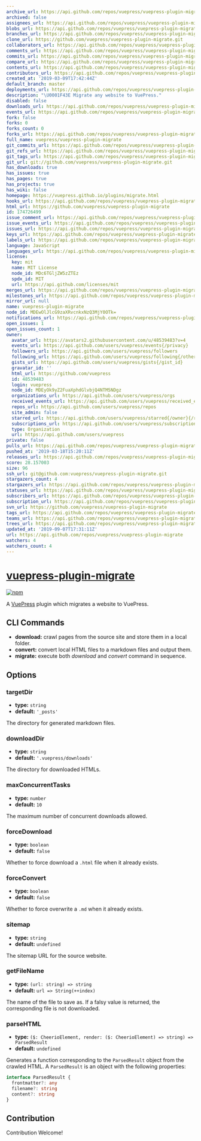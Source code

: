```yaml
---
archive_url: https://api.github.com/repos/vuepress/vuepress-plugin-migrate/{archive_format}{/ref}
archived: false
assignees_url: https://api.github.com/repos/vuepress/vuepress-plugin-migrate/assignees{/user}
blobs_url: https://api.github.com/repos/vuepress/vuepress-plugin-migrate/git/blobs{/sha}
branches_url: https://api.github.com/repos/vuepress/vuepress-plugin-migrate/branches{/branch}
clone_url: https://github.com/vuepress/vuepress-plugin-migrate.git
collaborators_url: https://api.github.com/repos/vuepress/vuepress-plugin-migrate/collaborators{/collaborator}
comments_url: https://api.github.com/repos/vuepress/vuepress-plugin-migrate/comments{/number}
commits_url: https://api.github.com/repos/vuepress/vuepress-plugin-migrate/commits{/sha}
compare_url: https://api.github.com/repos/vuepress/vuepress-plugin-migrate/compare/{base}...{head}
contents_url: https://api.github.com/repos/vuepress/vuepress-plugin-migrate/contents/{+path}
contributors_url: https://api.github.com/repos/vuepress/vuepress-plugin-migrate/contributors
created_at: '2019-03-09T17:42:44Z'
default_branch: master
deployments_url: https://api.github.com/repos/vuepress/vuepress-plugin-migrate/deployments
description: "\U0001F43E Migrate any website to VuePress."
disabled: false
downloads_url: https://api.github.com/repos/vuepress/vuepress-plugin-migrate/downloads
events_url: https://api.github.com/repos/vuepress/vuepress-plugin-migrate/events
fork: false
forks: 0
forks_count: 0
forks_url: https://api.github.com/repos/vuepress/vuepress-plugin-migrate/forks
full_name: vuepress/vuepress-plugin-migrate
git_commits_url: https://api.github.com/repos/vuepress/vuepress-plugin-migrate/git/commits{/sha}
git_refs_url: https://api.github.com/repos/vuepress/vuepress-plugin-migrate/git/refs{/sha}
git_tags_url: https://api.github.com/repos/vuepress/vuepress-plugin-migrate/git/tags{/sha}
git_url: git://github.com/vuepress/vuepress-plugin-migrate.git
has_downloads: true
has_issues: true
has_pages: true
has_projects: true
has_wiki: false
homepage: https://vuepress.github.io/plugins/migrate.html
hooks_url: https://api.github.com/repos/vuepress/vuepress-plugin-migrate/hooks
html_url: https://github.com/vuepress/vuepress-plugin-migrate
id: 174726499
issue_comment_url: https://api.github.com/repos/vuepress/vuepress-plugin-migrate/issues/comments{/number}
issue_events_url: https://api.github.com/repos/vuepress/vuepress-plugin-migrate/issues/events{/number}
issues_url: https://api.github.com/repos/vuepress/vuepress-plugin-migrate/issues{/number}
keys_url: https://api.github.com/repos/vuepress/vuepress-plugin-migrate/keys{/key_id}
labels_url: https://api.github.com/repos/vuepress/vuepress-plugin-migrate/labels{/name}
language: JavaScript
languages_url: https://api.github.com/repos/vuepress/vuepress-plugin-migrate/languages
license:
  key: mit
  name: MIT License
  node_id: MDc6TGljZW5zZTEz
  spdx_id: MIT
  url: https://api.github.com/licenses/mit
merges_url: https://api.github.com/repos/vuepress/vuepress-plugin-migrate/merges
milestones_url: https://api.github.com/repos/vuepress/vuepress-plugin-migrate/milestones{/number}
mirror_url: null
name: vuepress-plugin-migrate
node_id: MDEwOlJlcG9zaXRvcnkxNzQ3MjY0OTk=
notifications_url: https://api.github.com/repos/vuepress/vuepress-plugin-migrate/notifications{?since,all,participating}
open_issues: 1
open_issues_count: 1
owner:
  avatar_url: https://avatars2.githubusercontent.com/u/48539483?v=4
  events_url: https://api.github.com/users/vuepress/events{/privacy}
  followers_url: https://api.github.com/users/vuepress/followers
  following_url: https://api.github.com/users/vuepress/following{/other_user}
  gists_url: https://api.github.com/users/vuepress/gists{/gist_id}
  gravatar_id: ''
  html_url: https://github.com/vuepress
  id: 48539483
  login: vuepress
  node_id: MDEyOk9yZ2FuaXphdGlvbjQ4NTM5NDgz
  organizations_url: https://api.github.com/users/vuepress/orgs
  received_events_url: https://api.github.com/users/vuepress/received_events
  repos_url: https://api.github.com/users/vuepress/repos
  site_admin: false
  starred_url: https://api.github.com/users/vuepress/starred{/owner}{/repo}
  subscriptions_url: https://api.github.com/users/vuepress/subscriptions
  type: Organization
  url: https://api.github.com/users/vuepress
private: false
pulls_url: https://api.github.com/repos/vuepress/vuepress-plugin-migrate/pulls{/number}
pushed_at: '2019-03-18T15:20:11Z'
releases_url: https://api.github.com/repos/vuepress/vuepress-plugin-migrate/releases{/id}
score: 28.157003
size: 96
ssh_url: git@github.com:vuepress/vuepress-plugin-migrate.git
stargazers_count: 4
stargazers_url: https://api.github.com/repos/vuepress/vuepress-plugin-migrate/stargazers
statuses_url: https://api.github.com/repos/vuepress/vuepress-plugin-migrate/statuses/{sha}
subscribers_url: https://api.github.com/repos/vuepress/vuepress-plugin-migrate/subscribers
subscription_url: https://api.github.com/repos/vuepress/vuepress-plugin-migrate/subscription
svn_url: https://github.com/vuepress/vuepress-plugin-migrate
tags_url: https://api.github.com/repos/vuepress/vuepress-plugin-migrate/tags
teams_url: https://api.github.com/repos/vuepress/vuepress-plugin-migrate/teams
trees_url: https://api.github.com/repos/vuepress/vuepress-plugin-migrate/git/trees{/sha}
updated_at: '2019-09-07T17:31:11Z'
url: https://api.github.com/repos/vuepress/vuepress-plugin-migrate
watchers: 4
watchers_count: 4
---
```


# [vuepress-plugin-migrate](https://vuepress.github.io/plugins/migrate.html)

[![npm](https://img.shields.io/npm/v/vuepress-plugin-migrate.svg)](https://www.npmjs.com/package/vuepress-plugin-migrate)

A [VuePress](https://vuepress.vuejs.org/) plugin which migrates a website to VuePress.

## CLI Commands

- **download:** crawl pages from the source site and store them in a local folder.
- **convert:** convert local HTML files to a markdown files and output them.
- **migrate:** execute both _download_ and _convert_ command in sequence.

## Options

### targetDir

- **type:** `string`
- **default:** `'_posts'`

The directory for generated markdown files.

### downloadDir

- **type:** `string`
- **default:** `'.vuepress/downloads'`

The directory for downloaded HTMLs.

### maxConcurrentTasks

- **type:** `number`
- **default:** `10`

The maximum number of concurrent downloads allowed.

### forceDownload

- **type:** `boolean`
- **default:** `false`

Whether to force download a `.html` file when it already exists.

### forceConvert

- **type:** `boolean`
- **default:** `false`

Whether to force overwrite a `.md` when it already exists.

### sitemap

- **type:** `string`
- **default:** `undefined`

The sitemap URL for the source website.

### getFileName

- **type:** `(url: string) => string`
- **default:** `url => String(++index)`

The name of the file to save as. If a falsy value is returned, the corresponding file is not downloaded.

### parseHTML

- **type:** `($: CheerioElement, render: ($: CheerioElement) => string) => ParsedResult`
- **default:** `undefined`

Generates a function corresponding to the `ParsedResult` object from the crawled HTML. A `ParsedResult` is an object with the following properties:

```ts
interface ParsedResult {
  frontmatter?: any
  filename?: string
  content?: string
}
```

## Contribution

Contribution Welcome!
